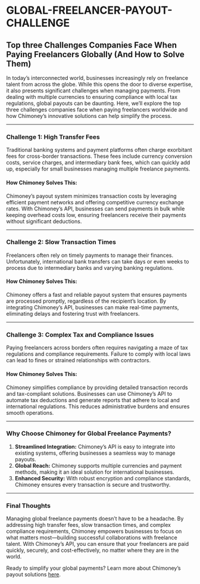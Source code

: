 # GLOBAL-FREELANCER-PAYOUT-CHALLENGE
## Top three Challenges Companies Face When Paying Freelancers Globally (And How to Solve Them)

In today’s interconnected world, businesses increasingly rely on freelance talent from across the globe. While this opens the door to diverse expertise, it also presents significant challenges when managing payments. From dealing with multiple currencies to ensuring compliance with local tax regulations, global payouts can be daunting. Here, we’ll explore the top three challenges companies face when paying freelancers worldwide and how Chimoney’s innovative solutions can help simplify the process.

---

### Challenge 1: High Transfer Fees

Traditional banking systems and payment platforms often charge exorbitant fees for cross-border transactions. These fees include currency conversion costs, service charges, and intermediary bank fees, which can quickly add up, especially for small businesses managing multiple freelance payments.

#### How Chimoney Solves This:
Chimoney’s payout system minimizes transaction costs by leveraging efficient payment networks and offering competitive currency exchange rates. With Chimoney’s API, businesses can send payments in bulk while keeping overhead costs low, ensuring freelancers receive their payments without significant deductions.

---

### Challenge 2: Slow Transaction Times

Freelancers often rely on timely payments to manage their finances. Unfortunately, international bank transfers can take days or even weeks to process due to intermediary banks and varying banking regulations.

#### How Chimoney Solves This:
Chimoney offers a fast and reliable payout system that ensures payments are processed promptly, regardless of the recipient’s location. By integrating Chimoney’s API, businesses can make real-time payments, eliminating delays and fostering trust with freelancers.

---

### Challenge 3: Complex Tax and Compliance Issues

Paying freelancers across borders often requires navigating a maze of tax regulations and compliance requirements. Failure to comply with local laws can lead to fines or strained relationships with contractors.

#### How Chimoney Solves This:
Chimoney simplifies compliance by providing detailed transaction records and tax-compliant solutions. Businesses can use Chimoney’s API to automate tax deductions and generate reports that adhere to local and international regulations. This reduces administrative burdens and ensures smooth operations.

---

### Why Choose Chimoney for Global Freelance Payments?

1. **Streamlined Integration:** Chimoney’s API is easy to integrate into existing systems, offering businesses a seamless way to manage payouts.
2. **Global Reach:** Chimoney supports multiple currencies and payment methods, making it an ideal solution for international businesses.
3. **Enhanced Security:** With robust encryption and compliance standards, Chimoney ensures every transaction is secure and trustworthy.

---

### Final Thoughts

Managing global freelance payments doesn’t have to be a headache. By addressing high transfer fees, slow transaction times, and complex compliance requirements, Chimoney empowers businesses to focus on what matters most—building successful collaborations with freelance talent. With Chimoney’s API, you can ensure that your freelancers are paid quickly, securely, and cost-effectively, no matter where they are in the world.

Ready to simplify your global payments? Learn more about Chimoney’s payout solutions [here](https://chimoney.io).

